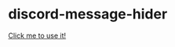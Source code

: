 # discord-message-hider

[Click me to use it!](https://respecting.github.io/all-things-copying/discord-message-hider)
